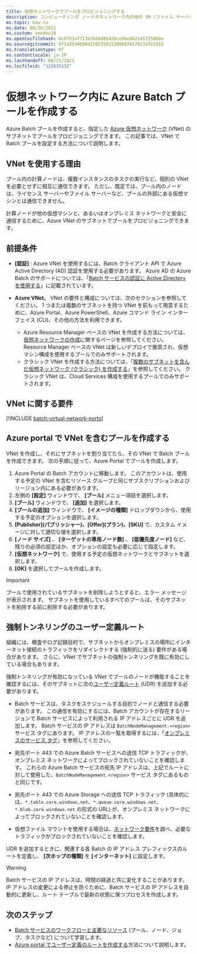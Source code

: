 ```yaml
---
title: 仮想ネットワークでプールをプロビジョニングする
description: コンピューティング ノードがネットワーク内の他の VM (ファイル サーバーなど) と安全に通信できるように、Azure 仮想ネットワークで Batch プールを作成する方法。
ms.topic: how-to
ms.date: 08/20/2021
ms.custom: seodec18
ms.openlocfilehash: bc8f63af713b3b56d85426ce9be86214572506be
ms.sourcegitcommit: 9f1a35d4b90d159235015200607917913afe2d1b
ms.translationtype: HT
ms.contentlocale: ja-JP
ms.lasthandoff: 08/21/2021
ms.locfileid: "122635132"
---
```

# <a name="create-an-azure-batch-pool-in-a-virtual-network"></a>仮想ネットワーク内に Azure Batch プールを作成する

Azure Batch プールを作成すると、指定した [Azure 仮想ネットワーク](../virtual-network/virtual-networks-overview.md) (VNet) のサブネットでプールをプロビジョニングできます。 この記事では、VNet で Batch プールを設定する方法について説明します。

## <a name="why-use-a-vnet"></a>VNet を使用する理由

プール内の計算ノードは、複数インスタンスのタスクの実行など、個別の VNet を必要とせずに相互に通信できます。 ただし、既定では、プール内のノードは、ライセンス サーバーやファイル サーバーなど、プールの外部にある仮想マシンとは通信できません。

計算ノードが他の仮想マシンと、あるいはオンプレミス ネットワークと安全に通信するために、Azure VNet のサブネットでプールをプロビジョニングできます。

## <a name="prerequisites"></a>前提条件

- **[認証]** : Azure VNet を使用するには、Batch クライアント API で Azure Active Directory (AD) 認証を使用する必要があります。 Azure AD の Azure Batch のサポートについては、「[Batch サービスの認証に Active Directory を使用する](batch-aad-auth.md)」に記載されています。

- **Azure VNet**。 VNet の要件と構成については、次のセクションを参照してください。 1 つまたは複数のサブネットを持つ VNet を前もって用意するために、Azure Portal、Azure PowerShell、Azure コマンド ライン インターフェイス (CLI)、その他の方法を利用できます。
  - Azure Resource Manager ベースの VNet を作成する方法については、[仮想ネットワークの作成](../virtual-network/manage-virtual-network.md#create-a-virtual-network)に関するページを参照してください。 Resource Manager ベースの VNet は新しいデプロイで推奨され、仮想マシン構成を使用するプールでのみサポートされます。
  - クラシック VNet を作成する方法については、「[複数のサブネットを含んだ仮想ネットワーク (クラシック) を作成する](/previous-versions/azure/virtual-network/create-virtual-network-classic)」を参照してください。 クラシック VNet は、Cloud Services 構成を使用するプールでのみサポートされます。

## <a name="vnet-requirements"></a>VNet に関する要件

[!INCLUDE [batch-virtual-network-ports](../../includes/batch-virtual-network-ports.md)]

## <a name="create-a-pool-with-a-vnet-in-the-azure-portal"></a>Azure portal で VNet を含むプールを作成する

VNet を作成し、それにサブネットを割り当てたら、その VNet で Batch プールを作成できます。 次の手順に従って、Azure Portal でプールを作成します。 

1. Azure Portal の Batch アカウントに移動します。 このアカウントは、使用する予定の VNet を含むリソース グループと同じサブスクリプションおよびリージョン内にある必要があります。
1. 左側の **[設定]** ウィンドウで、 **[プール]** メニュー項目を選択します。
1. **[プール]** ウィンドウで、 **[追加]** を選択します。
1. **[プールの追加]** ウィンドウで、 **[イメージの種類]** ドロップダウンから、使用する予定のオプションを選択します。
1. **[Publisher]\(パブリッシャー\)、[Offer]\(プラン\)、[SKU]** で、カスタム イメージに対して適切な値を選択します。
1. **[ノード サイズ]** 、 **[ターゲットの専用ノード数]** 、 **[低優先度ノード]** など、残りの必須の設定ほか、オプションの設定も必要に応じて指定します。
1. **[仮想ネットワーク]** で、使用する予定の仮想ネットワークとサブネットを選択します。
1. **[OK]** を選択してプールを作成します。

> [!IMPORTANT]
> プールで使用されているサブネットを削除しようとすると、エラー メッセージが表示されます。 サブネットを使用しているすべてのプールは、そのサブネットを削除する前に削除する必要があります。

## <a name="user-defined-routes-for-forced-tunneling"></a>強制トンネリングのユーザー定義ルート

組織には、検査やログ記録目的で、サブネットからオンプレミスの場所にインターネット接続のトラフィックをリダイレクトする (強制的に送る) 要件がある場合があります。 さらに、VNet でサブネットの強制トンネリングを既に有効にしている場合もあります。

強制トンネリングが有効になっている VNet でプールのノードが機能することを確認するには、そのサブネットに次の[ユーザー定義ルート](../virtual-network/virtual-networks-udr-overview.md) (UDR) を追加する必要があります。

- Batch サービスは、タスクをスケジュールする目的でノードと通信する必要があります。 この通信を有効にするには、Batch アカウントが存在するリージョンで Batch サービスによって利用される IP アドレスごとに UDR を追加します。 Batch サービスの IP アドレスは `BatchNodeManagement.<region>` サービス タグにあります。 IP アドレスの一覧を取得するには、「[オンプレミスのサービス タグ](../virtual-network/service-tags-overview.md)」を参照してください。

- 宛先ポート 443 での Azure Batch サービスへの送信 TCP トラフィックが、オンプレミス ネットワークによってブロックされていないことを確認します。 これらの Azure Batch サービスの宛先 IP アドレスは、上記でルートに対して使用した、`BatchNodeManagement.<region>` サービス タグにあるものと同じです。

- 宛先ポート 443 での Azure Storage への送信 TCP トラフィック (具体的には、`*.table.core.windows.net`、`*.queue.core.windows.net`、`*.blob.core.windows.net` の形式の URL) が、オンプレミス ネットワークによってブロックされていないことを確認します。

- 仮想ファイル マウントを使用する場合は、[ネットワーク要件](virtual-file-mount.md#networking-requirements)を調べ、必要なトラフィックがブロックされていないことを確認します。

UDR を追加するときに、関連する各 Batch の IP アドレス プレフィックスのルートを定義し、 **[次ホップの種類]** を **[インターネット]** に設定します。

> [!WARNING]
> Batch サービスの IP アドレスは、時間の経過と共に変化することがあります。 IP アドレスの変更による停止を防ぐために、Batch サービスの IP アドレスを自動的に更新し、ルート テーブルで最新の状態に保つプロセスを作成します。

## <a name="next-steps"></a>次のステップ

- [Batch サービスのワークフローと主要なリソース](batch-service-workflow-features.md) (プール、ノード、ジョブ、タスクなど) について学習します。
- [Azure portal でユーザー定義のルートを作成する](../virtual-network/tutorial-create-route-table-portal.md)方法について説明します。
